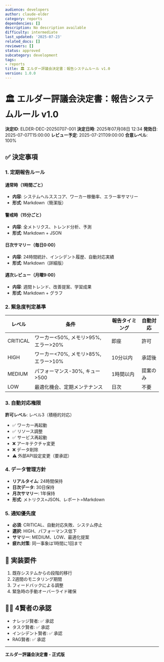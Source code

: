 ```yaml
---
audience: developers
author: claude-elder
category: reports
dependencies: []
description: No description available
difficulty: intermediate
last_updated: '2025-07-23'
related_docs: []
reviewers: []
status: approved
subcategory: development
tags:
- reports
title: 🏛️ エルダー評議会決定書：報告システムルール v1.0
version: 1.0.0
---
```


# 🏛️ エルダー評議会決定書：報告システムルール v1.0

**決定ID**: ELDER-DEC-20250707-001
**決定日時**: 2025年07月08日 12:34
**発効日**: 2025-07-07T15:00:00
**レビュー予定**: 2025-07-21T09:00:00
**合意レベル**: 100%

## ✅ 決定事項

### 1. 定期報告ルール

#### 通常時（1時間ごと）
- **内容**: システムヘルススコア、ワーカー稼働率、エラー率サマリー
- **形式**: Markdown（簡潔版）

#### 警戒時（15分ごと）
- **内容**: 全メトリクス、トレンド分析、予測
- **形式**: Markdown + JSON

#### 日次サマリー（毎日0:00）
- **内容**: 24時間統計、インシデント履歴、自動対応実績
- **形式**: Markdown（詳細版）

#### 週次レビュー（月曜9:00）
- **内容**: 週間トレンド、改善提案、学習成果
- **形式**: Markdown + グラフ

### 2. 緊急度判定基準

| レベル | 条件 | 報告タイミング | 自動対応 |
|--------|------|---------------|----------|
| CRITICAL | ワーカー<50%, メモリ>95%, エラー>20% | 即座 | 許可 |
| HIGH | ワーカー<70%, メモリ>85%, エラー>10% | 10分以内 | 承認後 |
| MEDIUM | パフォーマンス-30%, キュー>500 | 1時間以内 | 提案のみ |
| LOW | 最適化機会、定期メンテナンス | 日次 | 不要 |

### 3. 自動対応権限

**許可レベル**: レベル3（積極的対応）
- ✅ ワーカー再起動
- ✅ リソース調整
- ✅ サービス再起動
- ❌ アーキテクチャ変更
- ❌ データ削除
- ⚠️ 外部API設定変更（要承認）

### 4. データ管理方針

- **リアルタイム**: 24時間保持
- **日次データ**: 30日保持
- **月次サマリー**: 1年保持
- **形式**: メトリクス=JSON、レポート=Markdown

### 5. 通知優先度

- **必須**: CRITICAL、自動対応失敗、システム停止
- **選択**: HIGH、パフォーマンス低下
- **サマリー**: MEDIUM、LOW、最適化提案
- **疲れ対策**: 同一事象は1時間に1回まで

## 📝 実装要件

1. 既存システムからの段階的移行
2. 2週間のモニタリング期間
3. フィードバックによる調整
4. 緊急時の手動オーバーライド確保

## 🧙‍♂️ 4賢者の承認

- ナレッジ賢者: ✅ 承認
- タスク賢者: ✅ 承認
- インシデント賢者: ✅ 承認
- RAG賢者: ✅ 承認

---
**エルダー評議会決定書 - 正式版**
